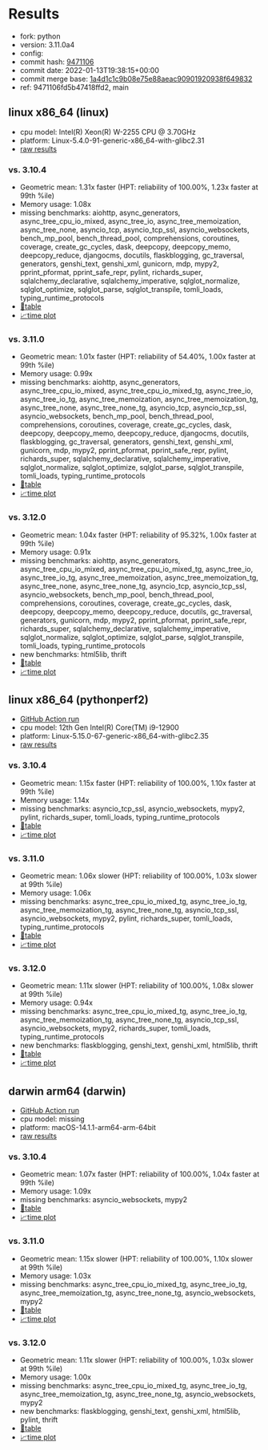 # Results

- fork: python
- version: 3.11.0a4
- config: 
- commit hash: [9471106](https://github.com/python/cpython/commit/9471106)
- commit date: 2022-01-13T19:38:15+00:00
- commit merge base: [1a4d1c1c9b08e75e88aeac90901920938f649832](https://github.com/python/cpython/commit/1a4d1c1c9b08e75e88aeac90901920938f649832)
- ref: 9471106fd5b47418ffd2, main

## linux x86_64 (linux)

- cpu model: Intel(R) Xeon(R) W-2255 CPU @ 3.70GHz
- platform: Linux-5.4.0-91-generic-x86_64-with-glibc2.31
- [raw results](bm-20220113-linux-x86_64-python-main-3.11.0a4-9471106.json)

### vs. 3.10.4

- Geometric mean: 1.31x faster (HPT: reliability of 100.00%, 1.23x faster at 99th %ile)
- Memory usage: 1.08x
- missing benchmarks: aiohttp, async_generators, async_tree_cpu_io_mixed, async_tree_io, async_tree_memoization, async_tree_none, asyncio_tcp, asyncio_tcp_ssl, asyncio_websockets, bench_mp_pool, bench_thread_pool, comprehensions, coroutines, coverage, create_gc_cycles, dask, deepcopy, deepcopy_memo, deepcopy_reduce, djangocms, docutils, flaskblogging, gc_traversal, generators, genshi_text, genshi_xml, gunicorn, mdp, mypy2, pprint_pformat, pprint_safe_repr, pylint, richards_super, sqlalchemy_declarative, sqlalchemy_imperative, sqlglot_normalize, sqlglot_optimize, sqlglot_parse, sqlglot_transpile, tomli_loads, typing_runtime_protocols
- [📄table](bm-20220113-linux-x86_64-python-main-3.11.0a4-9471106-vs-3.10.4.md)
- [📈time plot](bm-20220113-linux-x86_64-python-main-3.11.0a4-9471106-vs-3.10.4.png)

### vs. 3.11.0

- Geometric mean: 1.01x faster (HPT: reliability of 54.40%, 1.00x faster at 99th %ile)
- Memory usage: 0.99x
- missing benchmarks: aiohttp, async_generators, async_tree_cpu_io_mixed, async_tree_cpu_io_mixed_tg, async_tree_io, async_tree_io_tg, async_tree_memoization, async_tree_memoization_tg, async_tree_none, async_tree_none_tg, asyncio_tcp, asyncio_tcp_ssl, asyncio_websockets, bench_mp_pool, bench_thread_pool, comprehensions, coroutines, coverage, create_gc_cycles, dask, deepcopy, deepcopy_memo, deepcopy_reduce, djangocms, docutils, flaskblogging, gc_traversal, generators, genshi_text, genshi_xml, gunicorn, mdp, mypy2, pprint_pformat, pprint_safe_repr, pylint, richards_super, sqlalchemy_declarative, sqlalchemy_imperative, sqlglot_normalize, sqlglot_optimize, sqlglot_parse, sqlglot_transpile, tomli_loads, typing_runtime_protocols
- [📄table](bm-20220113-linux-x86_64-python-main-3.11.0a4-9471106-vs-3.11.0.md)
- [📈time plot](bm-20220113-linux-x86_64-python-main-3.11.0a4-9471106-vs-3.11.0.png)

### vs. 3.12.0

- Geometric mean: 1.04x faster (HPT: reliability of 95.32%, 1.00x faster at 99th %ile)
- Memory usage: 0.91x
- missing benchmarks: aiohttp, async_generators, async_tree_cpu_io_mixed, async_tree_cpu_io_mixed_tg, async_tree_io, async_tree_io_tg, async_tree_memoization, async_tree_memoization_tg, async_tree_none, async_tree_none_tg, asyncio_tcp, asyncio_tcp_ssl, asyncio_websockets, bench_mp_pool, bench_thread_pool, comprehensions, coroutines, coverage, create_gc_cycles, dask, deepcopy, deepcopy_memo, deepcopy_reduce, docutils, gc_traversal, generators, gunicorn, mdp, mypy2, pprint_pformat, pprint_safe_repr, richards_super, sqlalchemy_declarative, sqlalchemy_imperative, sqlglot_normalize, sqlglot_optimize, sqlglot_parse, sqlglot_transpile, tomli_loads, typing_runtime_protocols
- new benchmarks: html5lib, thrift
- [📄table](bm-20220113-linux-x86_64-python-main-3.11.0a4-9471106-vs-3.12.0.md)
- [📈time plot](bm-20220113-linux-x86_64-python-main-3.11.0a4-9471106-vs-3.12.0.png)

## linux x86_64 (pythonperf2)

- [GitHub Action run](https://github.com/faster-cpython/benchmarking/actions/runs/4513535430)
- cpu model: 12th Gen Intel(R) Core(TM) i9-12900
- platform: Linux-5.15.0-67-generic-x86_64-with-glibc2.35
- [raw results](bm-20220113-pythonperf2-x86_64-python-9471106fd5b47418ffd2-3.11.0a4-9471106.json)

### vs. 3.10.4

- Geometric mean: 1.15x faster (HPT: reliability of 100.00%, 1.10x faster at 99th %ile)
- Memory usage: 1.14x
- missing benchmarks: asyncio_tcp_ssl, asyncio_websockets, mypy2, pylint, richards_super, tomli_loads, typing_runtime_protocols
- [📄table](bm-20220113-pythonperf2-x86_64-python-9471106fd5b47418ffd2-3.11.0a4-9471106-vs-3.10.4.md)
- [📈time plot](bm-20220113-pythonperf2-x86_64-python-9471106fd5b47418ffd2-3.11.0a4-9471106-vs-3.10.4.png)

### vs. 3.11.0

- Geometric mean: 1.06x slower (HPT: reliability of 100.00%, 1.03x slower at 99th %ile)
- Memory usage: 1.06x
- missing benchmarks: async_tree_cpu_io_mixed_tg, async_tree_io_tg, async_tree_memoization_tg, async_tree_none_tg, asyncio_tcp_ssl, asyncio_websockets, mypy2, pylint, richards_super, tomli_loads, typing_runtime_protocols
- [📄table](bm-20220113-pythonperf2-x86_64-python-9471106fd5b47418ffd2-3.11.0a4-9471106-vs-3.11.0.md)
- [📈time plot](bm-20220113-pythonperf2-x86_64-python-9471106fd5b47418ffd2-3.11.0a4-9471106-vs-3.11.0.png)

### vs. 3.12.0

- Geometric mean: 1.11x slower (HPT: reliability of 100.00%, 1.08x slower at 99th %ile)
- Memory usage: 0.94x
- missing benchmarks: async_tree_cpu_io_mixed_tg, async_tree_io_tg, async_tree_memoization_tg, async_tree_none_tg, asyncio_tcp_ssl, asyncio_websockets, mypy2, richards_super, tomli_loads, typing_runtime_protocols
- new benchmarks: flaskblogging, genshi_text, genshi_xml, html5lib, thrift
- [📄table](bm-20220113-pythonperf2-x86_64-python-9471106fd5b47418ffd2-3.11.0a4-9471106-vs-3.12.0.md)
- [📈time plot](bm-20220113-pythonperf2-x86_64-python-9471106fd5b47418ffd2-3.11.0a4-9471106-vs-3.12.0.png)

## darwin arm64 (darwin)

- [GitHub Action run](https://github.com/faster-cpython/benchmarking/actions/runs/6961752562)
- cpu model: missing
- platform: macOS-14.1.1-arm64-arm-64bit
- [raw results](bm-20220113-darwin-arm64-python-9471106fd5b47418ffd2-3.11.0a4-9471106.json)

### vs. 3.10.4

- Geometric mean: 1.07x faster (HPT: reliability of 100.00%, 1.04x faster at 99th %ile)
- Memory usage: 1.09x
- missing benchmarks: asyncio_websockets, mypy2
- [📄table](bm-20220113-darwin-arm64-python-9471106fd5b47418ffd2-3.11.0a4-9471106-vs-3.10.4.md)
- [📈time plot](bm-20220113-darwin-arm64-python-9471106fd5b47418ffd2-3.11.0a4-9471106-vs-3.10.4.png)

### vs. 3.11.0

- Geometric mean: 1.15x slower (HPT: reliability of 100.00%, 1.10x slower at 99th %ile)
- Memory usage: 1.03x
- missing benchmarks: async_tree_cpu_io_mixed_tg, async_tree_io_tg, async_tree_memoization_tg, async_tree_none_tg, asyncio_websockets, mypy2
- [📄table](bm-20220113-darwin-arm64-python-9471106fd5b47418ffd2-3.11.0a4-9471106-vs-3.11.0.md)
- [📈time plot](bm-20220113-darwin-arm64-python-9471106fd5b47418ffd2-3.11.0a4-9471106-vs-3.11.0.png)

### vs. 3.12.0

- Geometric mean: 1.11x slower (HPT: reliability of 100.00%, 1.03x slower at 99th %ile)
- Memory usage: 1.00x
- missing benchmarks: async_tree_cpu_io_mixed_tg, async_tree_io_tg, async_tree_memoization_tg, async_tree_none_tg, asyncio_websockets, mypy2
- new benchmarks: flaskblogging, genshi_text, genshi_xml, html5lib, pylint, thrift
- [📄table](bm-20220113-darwin-arm64-python-9471106fd5b47418ffd2-3.11.0a4-9471106-vs-3.12.0.md)
- [📈time plot](bm-20220113-darwin-arm64-python-9471106fd5b47418ffd2-3.11.0a4-9471106-vs-3.12.0.png)

